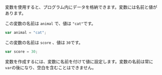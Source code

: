 変数を使用すると、プログラム内にデータを格納できます。変数には名前と値があります。

この変数の名前は `animal` で、値は `"cat"`です。

```javascript
var animal = "cat";
```

この変数の名前は `score` 、値は `30`です。

```javascript
var score = 30;
```

変数を作成するには、変数に名前を付けて値に設定します。変数の名前は常に `var`の後になり、空白を含むことはできません。